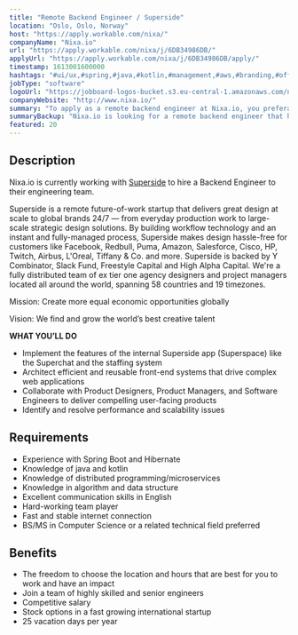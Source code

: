 ```yaml
---
title: "Remote Backend Engineer / Superside"
location: "Oslo, Oslo, Norway"
host: "https://apply.workable.com/nixa/"
companyName: "Nixa.io"
url: "https://apply.workable.com/nixa/j/6DB34986DB/"
applyUrl: "https://apply.workable.com/nixa/j/6DB34986DB/apply/"
timestamp: 1613001600000
hashtags: "#ui/ux,#spring,#java,#kotlin,#management,#aws,#branding,#office,#English"
jobType: "software"
logoUrl: "https://jobboard-logos-bucket.s3.eu-central-1.amazonaws.com/nixa-io"
companyWebsite: "http://www.nixa.io/"
summary: "To apply as a remote backend engineer at Nixa.io, you preferably need to have experience with Spring Boot and Hibernate."
summaryBackup: "Nixa.io is looking for a remote backend engineer that has experience in: #ui/ux, #spring, #java."
featured: 20
---
```


## Description

Nixa.io is currently working with [Superside](https://www.superside.com/) to hire a Backend Engineer to their engineering team.

Superside is a remote future-of-work startup that delivers great design at scale to global brands 24/7 — from everyday production work to large-scale strategic design solutions. By building workflow technology and an instant and fully-managed process, Superside makes design hassle-free for customers like Facebook, Redbull, Puma, Amazon, Salesforce, Cisco, HP, Twitch, Airbus, L'Oreal, Tiffany & Co. and more. Superside is backed by Y Combinator, Slack Fund, Freestyle Capital and High Alpha Capital. We're a fully distributed team of ex tier one agency designers and project managers located all around the world, spanning 58 countries and 19 timezones.

Mission: Create more equal economic opportunities globally

Vision: We find and grow the world’s best creative talent

**WHAT YOU’LL DO**

*   Implement the features of the internal Superside app (Superspace) like the Superchat and the staffing system
*   Architect efficient and reusable front-end systems that drive complex web applications
*   Collaborate with Product Designers, Product Managers, and Software Engineers to deliver compelling user-facing products
*   Identify and resolve performance and scalability issues

## Requirements

*   Experience with Spring Boot and Hibernate
*   Knowledge of java and kotlin
*   Knowledge of distributed programming/microservices
*   Knowledge in algorithm and data structure
*   Excellent communication skills in English
*   Hard-working team player
*   Fast and stable internet connection
*   BS/MS in Computer Science or a related technical field preferred

## Benefits

*   The freedom to choose the location and hours that are best for you to work and have an impact
*   Join a team of highly skilled and senior engineers
*   Competitive salary
*   Stock options in a fast growing international startup
*   25 vacation days per year
